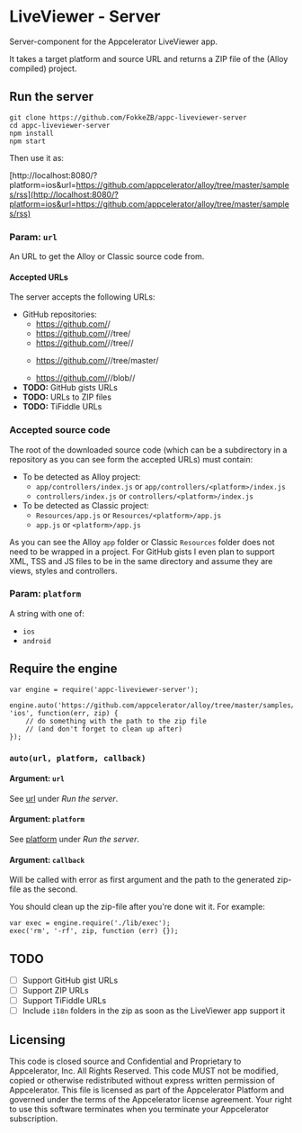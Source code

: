 # LiveViewer - Server

Server-component for the Appcelerator LiveViewer app.

It takes a target platform and source URL and returns a ZIP file of the (Alloy compiled) project.

## Run the server

```
git clone https://github.com/FokkeZB/appc-liveviewer-server
cd appc-liveviewer-server
npm install
npm start
```

Then use it as:

[http://localhost:8080/?platform=ios&url=https://github.com/appcelerator/alloy/tree/master/samples/rss](http://localhost:8080/?platform=ios&url=https://github.com/appcelerator/alloy/tree/master/samples/rss)

### Param: `url`
An URL to get the Alloy or Classic source code from.

#### Accepted URLs
The server accepts the following URLs:

* GitHub repositories:
  * https://github.com/<user>/<repo>
  * https://github.com/<user>/<repo>/tree/<branch>
  * https://github.com/<user>/<repo>/tree/<branch>/<dir>
  * https://github.com/<user>/<repo>/tree/master/<dir>
  * https://github.com/<user>/<repo>/blob/<master>/<file>
* **TODO:** GitHub gists URLs
* **TODO:** URLs to ZIP files
* **TODO:** TiFiddle URLs

### Accepted source code
The root of the downloaded source code (which can be a subdirectory in a repository as you can see form the accepted URLs) must contain:

* To be detected as Alloy project:
  * `app/controllers/index.js` or `app/controllers/<platform>/index.js`
  * `controllers/index.js` or `controllers/<platform>/index.js`
* To be detected as Classic project:
  * `Resources/app.js` or `Resources/<platform>/app.js`
  * `app.js` or `<platform>/app.js`
  
As you can see the Alloy `app` folder or Classic `Resources` folder does not need to be wrapped in a project. For GitHub gists I even plan to support XML, TSS and JS files to be in the same directory and assume they are views, styles and controllers.

### Param: `platform`
A string with one of:

* `ios`
* `android`

## Require the engine

```
var engine = require('appc-liveviewer-server');

engine.auto('https://github.com/appcelerator/alloy/tree/master/samples/rss', 'ios', function(err, zip) {
	// do something with the path to the zip file
	// (and don't forget to clean up after)
});
```

### `auto(url, platform, callback)`

#### Argument: `url`
See [url](#url) under *Run the server*.

#### Argument: `platform`
See [platform](#platform) under *Run the server*.

#### Argument: `callback`
Will be called with error as first argument and the path to the generated zip-file as the second.

You should clean up the zip-file after you're done wit it. For example:

```
var exec = engine.require('./lib/exec');
exec('rm', '-rf', zip, function (err) {});
```

## TODO

* [ ] Support GitHub gist URLs
* [ ] Support ZIP URLs
* [ ] Support TiFiddle URLs
* [ ] Include `i18n` folders in the zip as soon as the LiveViewer app support it

## Licensing
This code is closed source and Confidential and Proprietary to Appcelerator, Inc. All Rights Reserved. This code MUST not be modified, copied or otherwise redistributed without express written permission of Appcelerator. This file is licensed as part of the Appcelerator Platform and governed under the terms of the Appcelerator license agreement. Your right to use this software terminates when you terminate your Appcelerator subscription.
